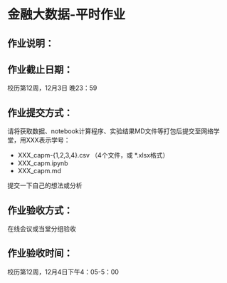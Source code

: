 # 金融大数据-平时作业

## 作业说明：

## 作业截止日期：

校历第12周，12月3日 晚23：59

## 作业提交方式：

请将获取数据、notebook计算程序、实验结果MD文件等打包后提交至网络学堂，用XXX表示学号：
- XXX_capm-{1,2,3,4}.csv （4个文件，或 *.xlsx格式）
- XXX_capm.ipynb
- XXX_capm.md

提交一下自己的想法或分析

## 作业验收方式：

在线会议或当堂分组验收

## 作业验收时间：

校历第12周，12月4日下午4：05-5：00
